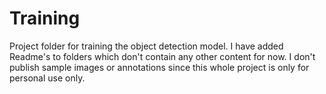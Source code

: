 # Training

Project folder for training the object detection model. I have added Readme's to folders which don't contain any other content for now. I don't publish sample images or annotations since this whole project is only for personal use only. 
